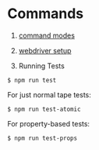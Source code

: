 Commands
========

1. [command modes](doc/modes.md)
2. [webdriver setup](doc/webdrivers.md)

3. Running Tests

`$ npm run test`

For just normal tape tests:

`$ npm run test-atomic`

For property-based tests:

`$ npm run test-props`
